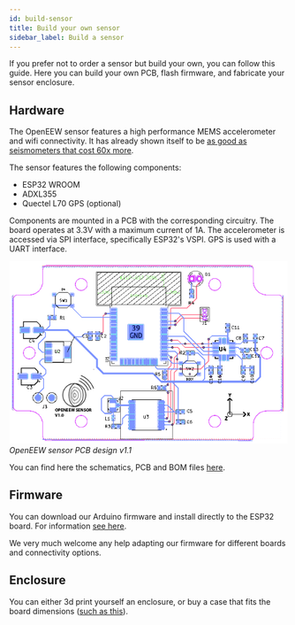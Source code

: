 ```yaml
---
id: build-sensor
title: Build your own sensor
sidebar_label: Build a sensor
---
```


If you prefer not to order a sensor but build your own, you can follow this guide. Here you can build your own PCB, flash firmware, and fabricate your sensor enclosure.

## Hardware

The OpenEEW sensor features a high performance MEMS accelerometer and wifi connectivity. It has already shown itself to be [as good as seismometers that cost 60x more](https://openeew.com/blog/sensor-benchmark).

The sensor features the following components:

- ESP32 WROOM
- ADXL355
- Quectel L70 GPS (optional)

Components are mounted in a PCB with the corresponding circuitry. The board operates at 3.3V with a maximum current of 1A. The accelerometer is accessed via SPI interface, specifically ESP32's VSPI. GPS is used with a UART interface.

![PCB design v1.1](/img/PCB_layout.png)_OpenEEW sensor PCB design v1.1_

You can find here the schematics, PCB and BOM files [here](https://github.com/openeew/openeew-sensor/kicad).


## Firmware

You can download our Arduino firmware and install directly to the ESP32 board. For information [see here](https://github.com/openeew/openeew-sensor-arduino).

We very much welcome any help adapting our firmware for different boards and connectivity options.

## Enclosure

You can either 3d print yourself an enclosure, or buy a case that fits the board dimensions ([such as this](https://www.aliexpress.com/item/4001044846335.html?spm=a2g0o.productlist.0.0.58725970IU6LYX&algo_pvid=be2f3136-fd5f-47da-af93-dbe0e929751d&algo_expid=be2f3136-fd5f-47da-af93-dbe0e929751d-55&btsid=0be3746c15925982818394467eee33&ws_ab_test=searchweb0_0,searchweb201602_,searchweb201603_)).
